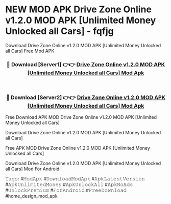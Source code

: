 # NEW MOD APK Drive Zone Online v1.2.0 MOD APK [Unlimited Money Unlocked all Cars] - fqfjg
Download Drive Zone Online v1.2.0 MOD APK [Unlimited Money Unlocked all Cars] Free Mod APK

<div align="center">
<h3>🔴 Download [Server1] 👉👉 <a href="https://apk-comot.site?title=Drive_Zone_Online_v1.2.0_MOD_APK_[Unlimited_Money_Unlocked_all_Cars]">Drive Zone Online v1.2.0 MOD APK [Unlimited Money Unlocked all Cars] Mod Apk</a></h3><br>

<h3>🔴 Download [Server2] 👉👉 <a href="https://apk-comot.site?title=Drive_Zone_Online_v1.2.0_MOD_APK_[Unlimited_Money_Unlocked_all_Cars]">Drive Zone Online v1.2.0 MOD APK [Unlimited Money Unlocked all Cars] Mod Apk</a></h3>
</div>


Free Download APK MOD Drive Zone Online v1.2.0 MOD APK [Unlimited Money Unlocked all Cars]

Download Drive Zone Online v1.2.0 MOD APK [Unlimited Money Unlocked all Cars] 

Free APK MOD Drive Zone Online v1.2.0 MOD APK [Unlimited Money Unlocked all Cars] 

Download Drive Zone Online v1.2.0 MOD APK [Unlimited Money Unlocked all Cars] Mod For Android

𝚃𝚊𝚐𝚜: #𝙼𝚘𝚍𝙰𝚙𝚔 #𝙳𝚘𝚠𝚗𝚕𝚘𝚊𝚍𝙼𝚘𝚍𝙰𝚙𝚔 #𝙰𝚙𝚔𝙻𝚊𝚝𝚎𝚜𝚝𝚅𝚎𝚛𝚜𝚒𝚘𝚗 #𝙰𝚙𝚔𝚄𝚗𝚕𝚒𝚖𝚒𝚝𝚎𝚍𝙼𝚘𝚗𝚎𝚢 #𝙰𝚙𝚔𝚄𝚗𝚕𝚘𝚌𝚔𝙰𝚕𝚕 #𝙰𝚙𝚔𝙽𝚘𝙰𝚍𝚜 #𝚄𝚗𝚕𝚘𝚌𝚔𝙿𝚛𝚎𝚖𝚒𝚞𝚖 #𝙵𝚘𝚛𝙰𝚗𝚍𝚛𝚘𝚒𝚍 #𝙵𝚛𝚎𝚎𝙳𝚘𝚠𝚗𝚕𝚘𝚊𝚍 #home_design_mod_apk